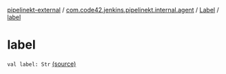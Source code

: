 [pipelinekt-external](../../index.md) / [com.code42.jenkins.pipelinekt.internal.agent](../index.md) / [Label](index.md) / [label](./label.md)

# label

`val label: Str` [(source)](https://github.com/code42/pipelinekt/tree/master/internal/src/main/kotlin/com/code42/jenkins/pipelinekt/internal/agent/Label.kt#L7)